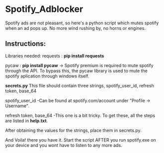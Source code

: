 # Spotify_Adblocker

Spotify ads are not pleasant, so here's a python script which mutes spotify when an ad pops up.
No more wind rushing by, no horns or engines. 


## Instructions:

Libraries needed:
requests : **pip install requests**

pycaw : **pip install pycaw**
-> Spotify premium is required to mute spotify through the API. To bypass this, the pycaw library is used to mute the spotify aplication through windows itself.


**secrets.py**
This file should contain three strings,
spotify_user_id, refresh token, base_64

spotify_user_id 
-Can be found at spotify.com/account under "Profile -> Username".

refresh token, base_64
-This one is a bit tricky. To get these, all the steps are listed in **help.txt**.

After obtaining the values for the strings, place them in secrets.py.

And Voila! there you have it. Start the script AFTER you run spotify.exe on your device and you wont have to listen to any more ads.
